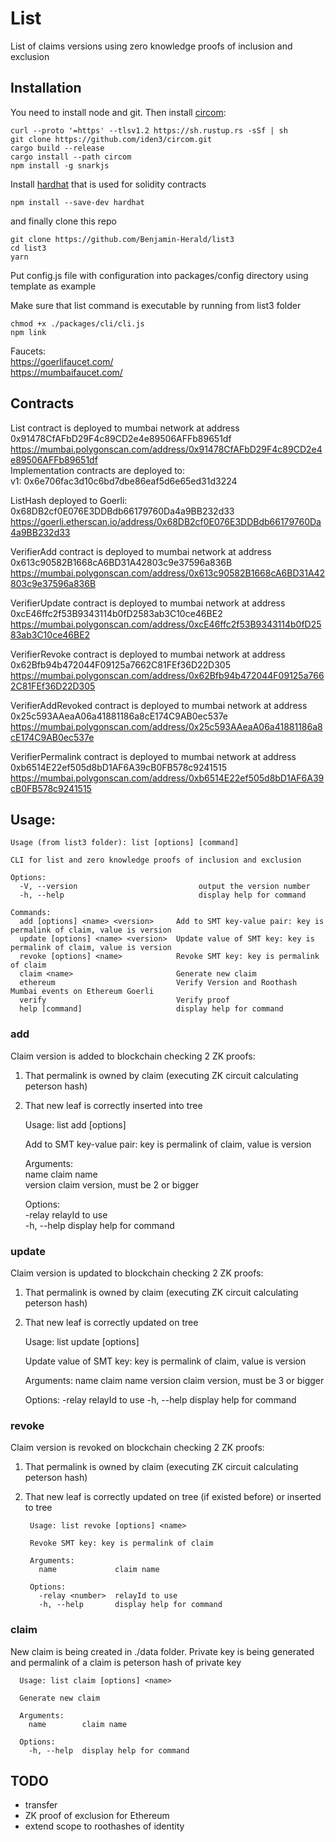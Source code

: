# List
List of claims versions using zero knowledge proofs of inclusion and exclusion

## Installation

You need to install node and git. Then install [circom](https://docs.circom.io/getting-started/installation/):

	curl --proto '=https' --tlsv1.2 https://sh.rustup.rs -sSf | sh
	git clone https://github.com/iden3/circom.git
	cargo build --release
	cargo install --path circom
	npm install -g snarkjs

Install [hardhat](https://hardhat.org/getting-started/#installation) that is used for solidity contracts
	
	npm install --save-dev hardhat

and finally clone this repo

	git clone https://github.com/Benjamin-Herald/list3
	cd list3
	yarn

Put config.js file with configuration into packages/config directory using template as example

Make sure that list command is executable by running from list3 folder

	chmod +x ./packages/cli/cli.js
	npm link

Faucets:   
https://goerlifaucet.com/  
https://mumbaifaucet.com/


## Contracts

List contract is deployed to mumbai network at address 0x91478CfAFbD29F4c89CD2e4e89506AFFb89651df  
https://mumbai.polygonscan.com/address/0x91478CfAFbD29F4c89CD2e4e89506AFFb89651df  
Implementation contracts are deployed to:  
v1:  0x6e706fac3d10c6bd7dbe86eaf5d6e65ed31d3224

ListHash deployed to Goerli: 0x68DB2cf0E076E3DDBdb66179760Da4a9BB232d33  
https://goerli.etherscan.io/address/0x68DB2cf0E076E3DDBdb66179760Da4a9BB232d33  

VerifierAdd contract is deployed to mumbai network at address 0x613c90582B1668cA6BD31A42803c9e37596a836B  
https://mumbai.polygonscan.com/address/0x613c90582B1668cA6BD31A42803c9e37596a836B  

VerifierUpdate contract is deployed to mumbai network at address 0xcE46ffc2f53B9343114b0fD2583ab3C10ce46BE2  
https://mumbai.polygonscan.com/address/0xcE46ffc2f53B9343114b0fD2583ab3C10ce46BE2  

VerifierRevoke contract is deployed to mumbai network at address 0x62Bfb94b472044F09125a7662C81FEf36D22D305 
https://mumbai.polygonscan.com/address/0x62Bfb94b472044F09125a7662C81FEf36D22D305

VerifierAddRevoked contract is deployed to mumbai network at address 0x25c593AAeaA06a41881186a8cE174C9AB0ec537e 
https://mumbai.polygonscan.com/address/0x25c593AAeaA06a41881186a8cE174C9AB0ec537e

VerifierPermalink contract is deployed to mumbai network at address 0xb6514E22ef505d8bD1AF6A39cB0FB578c9241515  
https://mumbai.polygonscan.com/address/0xb6514E22ef505d8bD1AF6A39cB0FB578c9241515  

## Usage:
	Usage (from list3 folder): list [options] [command]

	CLI for list and zero knowledge proofs of inclusion and exclusion 

	Options:  
	  -V, --version                           output the version number  
	  -h, --help                              display help for command  

	Commands:  
	  add [options] <name> <version>     Add to SMT key-value pair: key is permalink of claim, value is version
	  update [options] <name> <version>  Update value of SMT key: key is permalink of claim, value is version
	  revoke [options] <name>            Revoke SMT key: key is permalink of claim
	  claim <name>                       Generate new claim
	  ethereum                           Verify Version and Roothash Mumbai events on Ethereum Goerli
	  verify                             Verify proof
	  help [command]                     display help for command 


### add
Claim version is added to blockchain checking 2 ZK proofs:
1) That permalink is owned by claim (executing ZK circuit calculating peterson hash)
2) That new leaf is correctly inserted into tree  


	Usage: list add [options] <name> <version>  

	Add to SMT key-value pair: key is permalink of claim, value is version  

	Arguments:  
	  name             claim name  
	  version          claim version, must be 2 or bigger  

	Options:  
	  -relay <number>  relayId to use  
	  -h, --help       display help for command  
	  
### update
Claim version is updated to blockchain checking 2 ZK proofs:
1) That permalink is owned by claim (executing ZK circuit calculating peterson hash)
2) That new leaf is correctly updated on tree  


	Usage: list update [options] <name> <version>

	Update value of SMT key: key is permalink of claim, value is version

	Arguments:
	  name             claim name
	  version          claim version, must be 3 or bigger

	Options:
	  -relay <number>  relayId to use
	  -h, --help       display help for command

### revoke	  
Claim version is revoked on blockchain checking 2 ZK proofs:
1) That permalink is owned by claim (executing ZK circuit calculating peterson hash)
2) That new leaf is correctly updated on tree (if existed before) or inserted to tree  

		Usage: list revoke [options] <name>

		Revoke SMT key: key is permalink of claim

		Arguments:
		  name             claim name

		Options:
		  -relay <number>  relayId to use
		  -h, --help       display help for command
  
### claim
New claim is being created in ./data folder. 
Private key is being generated and permalink of a claim is 
peterson hash of private key  

	  Usage: list claim [options] <name>  

	  Generate new claim  

	  Arguments:  
		name        claim name  

	  Options:  
		-h, --help  display help for command
  

## TODO
- transfer
- ZK proof of exclusion for Ethereum
- extend scope to roothashes of identity


	